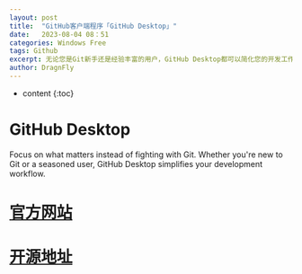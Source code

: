 ```yaml
---
layout: post
title:  "GitHub客户端程序「GitHub Desktop」"
date:   2023-08-04 08：51
categories: Windows Free
tags: Github
excerpt: 无论您是Git新手还是经验丰富的用户，GitHub Desktop都可以简化您的开发工作流程！
author: DragnFly
---
```

* content
  {:toc}

# GitHub Desktop

Focus on what matters instead of fighting with Git. Whether you're new to Git or a seasoned user, GitHub Desktop simplifies your development workflow.

# [官方网站](https://desktop.github.com/)

# [开源地址](https://github.com/desktop/desktop)